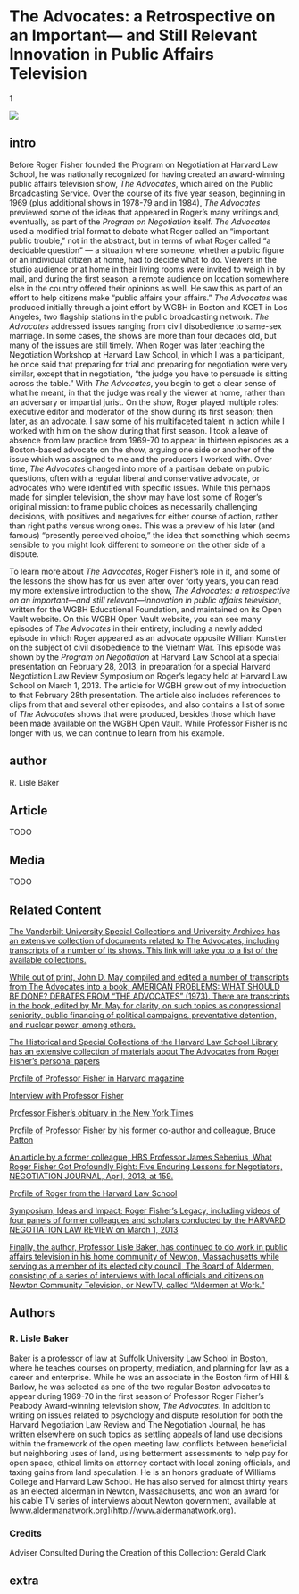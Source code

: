 # The Advocates: a Retrospective on an Important— and Still Relevant Innovation in Public Affairs Television

1

![](https://s3.amazonaws.com/openvault.wgbh.org/scholar_exhibits/advocates/advocates_554x340.png)


## intro

Before Roger Fisher founded the Program on Negotiation at Harvard Law School, 
he was nationally recognized for having created an award-winning public affairs 
television show, *The Advocates*, which aired on the Public Broadcasting Service. 
Over the course of its five year season, beginning in 1969 (plus additional 
shows in 1978-79 and in 1984), *The Advocates* previewed some of the ideas that 
appeared in Roger’s many writings and, eventually, as part of the *Program on 
Negotiation* itself. *The Advocates* used a modified trial format to debate what 
Roger called an “important public trouble,” not in the abstract, but in terms 
of what Roger called “a decidable question” — a situation where someone, whether 
a public figure or an individual citizen at home, had to decide what to do. 
Viewers in the studio audience or at home in their living rooms were invited to 
weigh in by mail, and during the first season, a remote audience on location 
somewhere else in the country offered their opinions as well. He saw this as 
part of an effort to help citizens make “public affairs your affairs.” *The 
Advocates* was produced initially through a joint effort by WGBH in Boston and 
KCET in Los Angeles, two flagship stations in the public broadcasting network. 
*The Advocates* addressed issues ranging from civil disobedience to same-sex 
marriage. In some cases, the shows are more than four decades old, but many of 
the issues are still timely. When Roger was later teaching the Negotiation 
Workshop at Harvard Law School, in which I was a participant, he once said that 
preparing for trial and preparing for negotiation were very similar, except 
that in negotiation, “the judge you have to persuade is sitting across the 
table.” With *The Advocates*, you begin to get a clear sense of what he meant, in 
that the judge was really the viewer at home, rather than an adversary or 
impartial jurist. On the show, Roger played multiple roles: executive editor 
and moderator of the show during its first season; then later, as an advocate. 
I saw some of his multifaceted talent in action while I worked with him on the 
show during that first season. I took a leave of absence from law practice from 
1969-70 to appear in thirteen episodes as a Boston-based advocate on the show, 
arguing one side or another of the issue which was assigned to me and the 
producers I worked with. Over time, *The Advocates* changed into more of a 
partisan debate on public questions, often with a regular liberal and 
conservative advocate, or advocates who were identified with specific issues. 
While this perhaps made for simpler television, the show may have lost some of 
Roger’s original mission: to frame public choices as necessarily challenging 
decisions, with positives and negatives for either course of action, rather 
than right paths versus wrong ones. This was a preview of his later (and 
famous) “presently perceived choice,” the idea that something which seems 
sensible to you might look different to someone on the other side of a dispute. 

To learn more about *The Advocates*, Roger Fisher’s role in it, and some of the 
lessons the show has for us even after over forty years, you can read my more 
extensive introduction to the show, *The Advocates: a retrospective on an 
important—and still relevant—innovation in public affairs television*, written 
for the WGBH Educational Foundation, and maintained on its Open Vault website. 
On this WGBH Open Vault website, you can see many episodes of *The Advocates* in 
their entirety, including a newly added episode in which Roger appeared as an 
advocate opposite William Kunstler on the subject of civil disobedience to the 
Vietnam War. This episode was shown by the *Program on Negotiation* at Harvard 
Law School at a special presentation on February 28, 2013, in preparation for a 
special Harvard Negotiation Law Review Symposium on Roger’s legacy held at 
Harvard Law School on March 1, 2013. The article for WGBH grew out of my 
introduction to that February 28th presentation. The article also includes 
references to clips from that and several other episodes, and also contains a 
list of some of *The Advocates* shows that were produced, besides those which 
have been made available on the WGBH Open Vault. While Professor Fisher is no longer with us, we can 
continue to learn from his example. 

## author

R. Lisle Baker

## Article

TODO

## Media

TODO

## Related Content

[The Vanderbilt University Special Collections and University Archives has an extensive collection of documents related to The Advocates, including transcripts of a number of its shows. This link will take you to a list of the available collections.](http://www.library.vanderbilt.edu/speccol/findingaids/advocates.pdf)

[While out of print, John D. May compiled and edited a number of transcripts from The Advocates into a book, AMERICAN PROBLEMS: WHAT SHOULD BE DONE? DEBATES FROM “THE ADVOCATES” (1973). There are transcripts in the book, edited by Mr. May for clarity, on such topics as congressional seniority, public financing of political campaigns, preventative detention, and nuclear power, among others.](http://discoverlibrary.vanderbilt.edu/primo_library/libweb/action/dlDisplay.do?docId=vanunicorn417580&institution=VAN&bulkSize=1&dym=true&highlight=true&lang=eng)

[The Historical and Special Collections of the Harvard Law School Library has an extensive collection of materials about The Advocates from Roger Fisher’s personal papers](http://www.law.harvard.edu/library/)

[Profile of Professor Fisher in Harvard magazine](http://harvardmagazine.com/2004/03/doctor-yes.html)

[Interview with Professor Fisher](http://www.youtube.com/watch?v=OuHjGTVs624)

[Professor Fisher’s obituary in the New York Times](http://www.harvardlawreview.org/media/pdf/vol126_fisher_tribute.pdf)

[Profile of Professor Fisher by his former co-author and colleague, Bruce Patton](http://cognoscenti.wbur.org/2012/09/03/roger-fisher-bruce-patton)

[An article by a former colleague, HBS Professor James Sebenius, What Roger Fisher Got Profoundly Right: Five Enduring Lessons for Negotiators, NEGOTIATION JOURNAL, April, 2013, at 159.](http://onlinelibrary.wiley.com/doi/10.1111/nejo.12014/full)

[Profile of Roger from the Harvard Law School](http://www.law.harvard.edu/news/2012/08/27_roger_fisher_1922_2012.html)

[Symposium, Ideas and Impact; Roger Fisher’s Legacy, including videos of four panels of former colleagues and scholars conducted by the HARVARD NEGOTIATION LAW REVIEW on March 1, 2013](http://www.hnlr.org/symposium-central/symposium2013/)

[Finally, the author, Professor Lisle Baker, has continued to do work in public affairs television in his home community of Newton, Massachusetts while serving as a member of its elected city council, The Board of Aldermen, consisting of a series of interviews with local officials and citizens on Newton Community Television, or NewTV, called “Aldermen at Work.”](http://www.aldermenatwork.org/)

## Authors

### R. Lisle Baker 
Baker is a professor of law at Suffolk University Law School in Boston, where he teaches courses on property, mediation, and planning for law as a career and enterprise. While he was an associate in the Boston firm of Hill & Barlow, he was selected as one of the two regular Boston advocates to appear during 1969-70 in the first season of Professor Roger Fisher’s Peabody Award-winning television show, *The Advocates*. In addition to writing on issues related to psychology and dispute resolution for both the Harvard Negotiation Law Review and The Negotiation Journal, he has written elsewhere on such topics as settling appeals of land use decisions within the framework of the open meeting law, conflicts between beneficial but neighboring uses of land, using betterment assessments to help pay for open space, ethical limits on attorney contact with local zoning officials, and taxing gains from land speculation. He is an honors graduate of Williams College and Harvard Law School. He has also served for almost thirty years as an elected alderman in Newton, Massachusetts, and won an award for his cable TV series of interviews about Newton government, available at [www.aldermanatwork.org](http://www.aldermanatwork.org).

### Credits
Adviser Consulted During the Creation of this Collection: Gerald Clark

## extra
